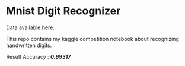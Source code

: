 # Mnist Digit Recognizer

Data available <a href='https://www.kaggle.com/competitions/digit-recognizer'>here.</a>

This repo contains my kaggle competition notebook about recognizing handwritten digits.

Result Accuracy : _**0.99317**_